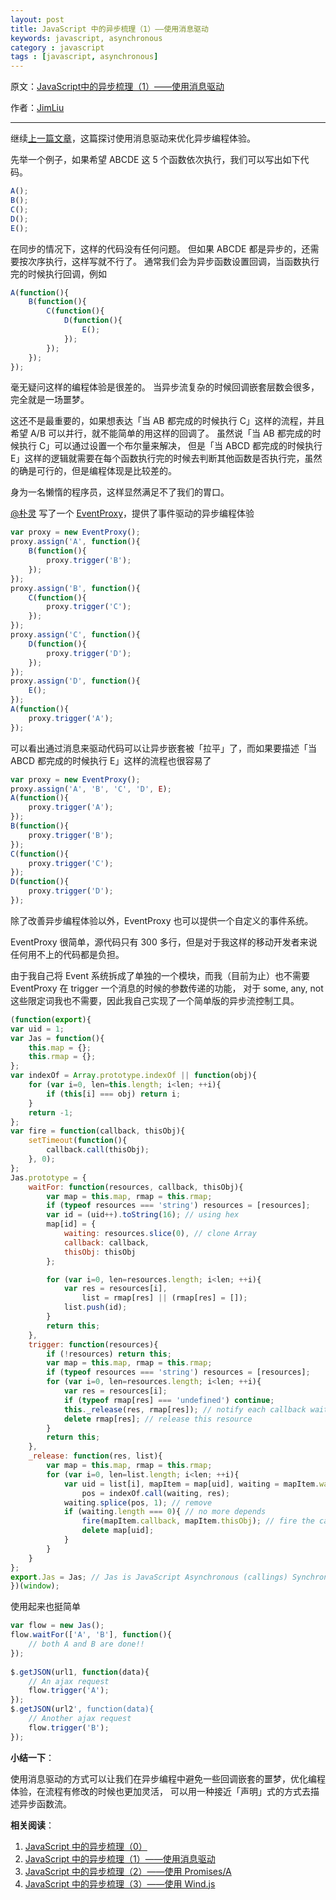 ```yaml
---
layout: post
title: JavaScript 中的异步梳理（1）——使用消息驱动
keywords: javascript, asynchronous
category : javascript
tags : [javascript, asynchronous]
---
```


原文：[JavaScript中的异步梳理（1）——使用消息驱动](http://jimliu.net/?p=27)

作者：[JimLiu](http://jimliu.net)

----------------------------------------------------

继续[上一篇文章](https://justjavac.com/javascript/2013/08/08/asynchronous-in-javascript-0.html)，这篇探讨使用消息驱动来优化异步编程体验。

先举一个例子，如果希望 ABCDE 这 5 个函数依次执行，我们可以写出如下代码。

```javascript
A();
B();
C();
D();
E();
```

在同步的情况下，这样的代码没有任何问题。
但如果 ABCDE 都是异步的，还需要按次序执行，这样写就不行了。
通常我们会为异步函数设置回调，当函数执行完的时候执行回调，例如

```javascript
A(function(){
	B(function(){
		C(function(){
			D(function(){
				E();
			});
		});
	});
});
```

毫无疑问这样的编程体验是很差的。
当异步流复杂的时候回调嵌套层数会很多，完全就是一场噩梦。

这还不是最重要的，如果想表达「当 AB 都完成的时候执行 C」这样的流程，并且希望 A/B 可以并行，就不能简单的用这样的回调了。
虽然说「当 AB 都完成的时候执行 C」可以通过设置一个布尔量来解决，
但是「当 ABCD 都完成的时候执行 E」这样的逻辑就需要在每个函数执行完的时候去判断其他函数是否执行完，虽然的确是可行的，但是编程体现是比较差的。

身为一名懒惰的程序员，这样显然满足不了我们的胃口。

[@朴灵][] 写了一个 [EventProxy][]，提供了事件驱动的异步编程体验

[@朴灵]: http://weibo.com/shyvo
[EventProxy]: https://github.com/JacksonTian

```javascript
var proxy = new EventProxy();
proxy.assign('A', function(){
	B(function(){
		proxy.trigger('B');
	});
});
proxy.assign('B', function(){
	C(function(){
		proxy.trigger('C');
	});
});
proxy.assign('C', function(){
	D(function(){
		proxy.trigger('D');
	});
});
proxy.assign('D', function(){
	E();
});
A(function(){
	proxy.trigger('A');
});
```

可以看出通过消息来驱动代码可以让异步嵌套被「拉平」了，而如果要描述「当 ABCD 都完成的时候执行 E」这样的流程也很容易了

```javascript
var proxy = new EventProxy();
proxy.assign('A', 'B', 'C', 'D', E);
A(function(){
	proxy.trigger('A');
});
B(function(){
	proxy.trigger('B');
});
C(function(){
	proxy.trigger('C');
});
D(function(){
	proxy.trigger('D');
});
```

除了改善异步编程体验以外，EventProxy 也可以提供一个自定义的事件系统。

EventProxy 很简单，源代码只有 300 多行，但是对于我这样的移动开发者来说任何用不上的代码都是负担。

由于我自己将 Event 系统拆成了单独的一个模块，而我（目前为止）也不需要 EventProxy 在 trigger 一个消息的时候的参数传递的功能，
对于 some, any, not 这些限定词我也不需要，因此我自己实现了一个简单版的异步流控制工具。

```javascript
(function(export){
var uid = 1;
var Jas = function(){
	this.map = {};
	this.rmap = {};
};
var indexOf = Array.prototype.indexOf || function(obj){
	for (var i=0, len=this.length; i<len; ++i){
		if (this[i] === obj) return i;
	}
	return -1;
};
var fire = function(callback, thisObj){
	setTimeout(function(){
		callback.call(thisObj);
	}, 0);
};
Jas.prototype = {
	waitFor: function(resources, callback, thisObj){
		var map = this.map, rmap = this.rmap;
		if (typeof resources === 'string') resources = [resources];
		var id = (uid++).toString(16); // using hex
		map[id] = {
			waiting: resources.slice(0), // clone Array
			callback: callback,
			thisObj: thisObj
		};

		for (var i=0, len=resources.length; i<len; ++i){
			var res = resources[i],
				list = rmap[res] || (rmap[res] = []);
			list.push(id);
		}
		return this;
	},
	trigger: function(resources){
		if (!resources) return this;
		var map = this.map, rmap = this.rmap;
		if (typeof resources === 'string') resources = [resources];
		for (var i=0, len=resources.length; i<len; ++i){
			var res = resources[i];
			if (typeof rmap[res] === 'undefined') continue;
			this._release(res, rmap[res]); // notify each callback waiting for this resource
			delete rmap[res]; // release this resource
		}
		return this;
	},
	_release: function(res, list){
		var map = this.map, rmap = this.rmap;
		for (var i=0, len=list.length; i<len; ++i){
			var uid = list[i], mapItem = map[uid], waiting = mapItem.waiting,
				pos = indexOf.call(waiting, res);
			waiting.splice(pos, 1); // remove
			if (waiting.length === 0){ // no more depends
				fire(mapItem.callback, mapItem.thisObj); // fire the callback asynchronously
				delete map[uid];
			}
		}
	}
};
export.Jas = Jas; // Jas is JavaScript Asynchronous (callings) Synchronizer
})(window);
```

使用起来也挺简单

```javascript
var flow = new Jas();
flow.waitFor(['A', 'B'], function(){
	// both A and B are done!!
});
 
$.getJSON(url1, function(data){
	// An ajax request
	flow.trigger('A');
});
$.getJSON(url2', function(data){
	// Another ajax request
	flow.trigger('B');
});
```

**小结一下**：

使用消息驱动的方式可以让我们在异步编程中避免一些回调嵌套的噩梦，优化编程体验，在流程有修改的时候也更加灵活，
可以用一种接近「声明」式的方式去描述异步函数流。

**相关阅读**：

1. [JavaScript 中的异步梳理（0）](https://justjavac.com/javascript/2013/08/08/asynchronous-in-javascript-0.html)
2. [JavaScript 中的异步梳理（1）——使用消息驱动](https://justjavac.com/javascript/2013/08/08/asynchronous-in-javascript-1-message-driven.html)
3. [JavaScript 中的异步梳理（2）——使用 Promises/A](https://justjavac.com/javascript/2013/08/08/asynchronous-in-javascript-2-promises-a.html)
4. [JavaScript 中的异步梳理（3）——使用 Wind.js](https://justjavac.com/javascript/2013/08/08/asynchronous-in-javascript-3-windjs.html)
